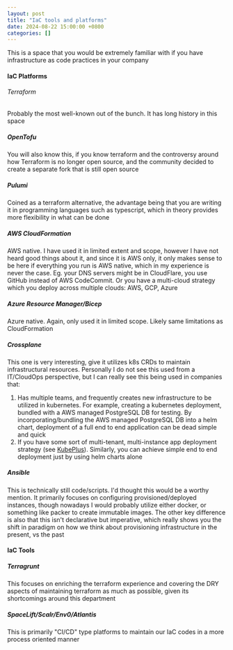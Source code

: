 ```yaml
---
layout: post
title: "IaC tools and platforms"
date: 2024-08-22 15:00:00 +0800
categories: []
---
```


This is a space that you would be extremely familiar with if you have infrastructure as code practices in your company

#### IaC Platforms

###### Terraform

Probably the most well-known out of the bunch. It has long history in this space

##### OpenTofu

You will also know this, if you know terraform and the controversy around how Terraform is no longer open source, and the community decided to create a separate fork that is still open source

##### Pulumi

Coined as a terraform alternative, the advantage being that you are writing it in programming languages such as typescript, which in theory provides more flexibility in what can be done

##### AWS CloudFormation

AWS native. I have used it in limited extent and scope, however I have not heard good things about it, and since it is AWS only, it only makes sense to be here if everything you run is AWS native, which in my experience is never the case. Eg. your DNS servers might be in CloudFlare, you use GitHub instead of AWS CodeCommit. Or you have a multi-cloud strategy which you deploy across multiple clouds: AWS, GCP, Azure

##### Azure Resource Manager/Bicep

Azure native. Again, only used it in limited scope. Likely same limitations as CloudFormation

##### Crossplane

This one is very interesting, give it utilizes k8s CRDs to maintain infrastructural resources. Personally I do not see this used from a IT/CloudOps perspective, but I can really see this being used in companies that:
1. Has multiple teams, and frequently creates new infrastructure to be utilized in kubernetes. For example, creating a kubernetes deployment, bundled with a AWS managed PostgreSQL DB for testing. By incorporating/bundling the AWS managed PostgreSQL DB into a helm chart, deployment of a full end to end application can be dead simple and quick
2. If you have some sort of multi-tenant, multi-instance app deployment strategy (see [KubePlus](https://github.com/cloud-ark/kubeplus?tab=readme-ov-file#kubeplus---kubernetes-operator-for-multi-instance-multi-tenancy)). Similarly, you can achieve simple end to end deployment just by using helm charts alone

##### Ansible

This is technically still code/scripts. I'd thought this would be a worthy mention. It primarily focuses on configuring provisioned/deployed instances, though nowadays I would probably utilize either docker, or something like packer to create immutable images. The other key difference is also that this isn't declarative but imperative, which really shows you the shift in paradigm on how we think about provisioning infrastructure in the present, vs the past

#### IaC Tools

##### Terragrunt

This focuses on enriching the terraform experience and covering the DRY aspects of maintaining terraform as much as possible, given its shortcomings around this department

##### SpaceLift/Scalr/Env0/Atlantis

This is primarily "CI/CD" type platforms to maintain our IaC codes in a more process oriented manner
